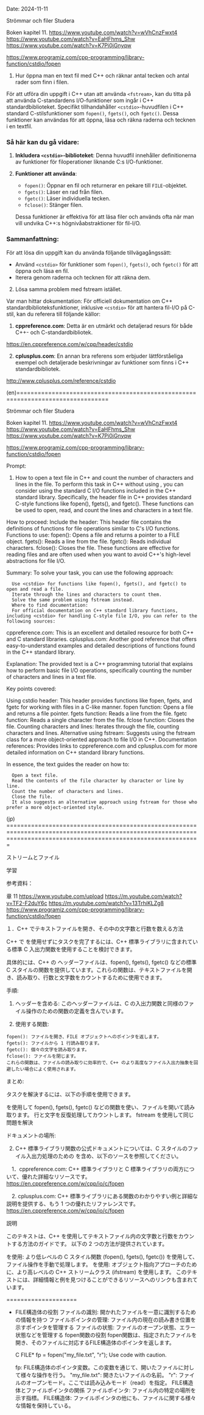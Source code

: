 Date: 2024-11-11

Strömmar och filer
Studera

Boken kapitel 11.
https://www.youtube.com/watch?v=wVhCnzFwxt4
https://www.youtube.com/watch?v=EaHFhms_Shw
https://www.youtube.com/watch?v=K7Pi0jGnyqw

https://www.programiz.com/cpp-programming/library-function/cstdio/fopen


1. Hur öppna man en text fil med C++ och räknar antal tecken och antal rader som finn i filen.

För att utföra din uppgift i C++ utan att använda `<fstream>`, kan du titta på att använda C-standardens I/O-funktioner som ingår i C++ standardbiblioteket. 
Specifikt tillhandahåller `<cstdio>`-huvudfilen i C++ standard C-stilsfunktioner som `fopen()`, `fgets()`, och `fgetc()`. Dessa funktioner kan användas för att öppna, läsa och räkna raderna och tecknen i en textfil.

### Så här kan du gå vidare:

1. **Inkludera `<cstdio>`-biblioteket**: Denna huvudfil innehåller definitionerna av funktioner för filoperationer liknande C:s I/O-funktioner.

2. **Funktioner att använda**:
   - `fopen()`: Öppnar en fil och returnerar en pekare till `FILE`-objektet.
   - `fgets()`: Läser en rad från filen.
   - `fgetc()`: Läser individuella tecken.
   - `fclose()`: Stänger filen.

   Dessa funktioner är effektiva för att läsa filer och används ofta när man vill undvika C++:s högnivåabstraktioner för fil-I/O.

### Sammanfattning:
För att lösa din uppgift kan du använda följande tillvägagångssätt:
- Använd `<cstdio>` för funktioner som `fopen()`, `fgets()`, och `fgetc()` för att öppna och läsa en fil.
- Iterera genom raderna och tecknen för att räkna dem.


2. Lösa samma problem med fstream istället.


Var man hittar dokumentation:
För officiell dokumentation om C++ standardbiblioteksfunktioner, inklusive `<cstdio>` för att hantera fil-I/O på C-stil, kan du referera till följande källor:

1. **cppreference.com**: Detta är en utmärkt och detaljerad resurs för både C++- och C-standardbibliotek.

https://en.cppreference.com/w/cpp/header/cstdio

2. **cplusplus.com**: En annan bra referens som erbjuder lättförståeliga exempel och detaljerade beskrivningar av funktioner som finns i C++ standardbibliotek.

http://www.cplusplus.com/reference/cstdio



(en)================================================================================

Strömmar och filer
Studera

Boken kapitel 11.
https://www.youtube.com/watch?v=wVhCnzFwxt4
https://www.youtube.com/watch?v=EaHFhms_Shw
https://www.youtube.com/watch?v=K7Pi0jGnyqw

https://www.programiz.com/cpp-programming/library-function/cstdio/fopen

Prompt:
1. How to open a text file in C++ and count the number of characters and lines in the file.
      To perform this task in C++ without using <fstream>, you can consider using the standard C I/O functions included in the C++               standard library. Specifically, the <cstdio> header file in C++ provides standard C-style functions like fopen(), fgets(), and             fgetc(). These functions can be used to open, read, and count the lines and characters in a text file.

How to proceed:
      Include the <cstdio> header: This header file contains the definitions of functions for file operations similar to C's I/O functions.
      Functions to use:
      fopen(): Opens a file and returns a pointer to a FILE object.
      fgets(): Reads a line from the file.
      fgetc(): Reads individual characters.
      fclose(): Closes the file.
      These functions are effective for reading files and are often used when you want to avoid C++'s high-level abstractions for file I/O.

Summary:
      To solve your task, you can use the following approach:
      
      Use <cstdio> for functions like fopen(), fgets(), and fgetc() to open and read a file.
      Iterate through the lines and characters to count them.
      Solve the same problem using fstream instead.
      Where to find documentation:
      For official documentation on C++ standard library functions, including <cstdio> for handling C-style file I/O, you can refer to the following sources:

cppreference.com: This is an excellent and detailed resource for both C++ and C standard libraries.
cplusplus.com: Another good reference that offers easy-to-understand examples and detailed descriptions of functions found in the C++ standard library.

Explanation:
      The provided text is a C++ programming tutorial that explains how to perform basic file I/O operations, specifically counting the number of characters and lines in a text file.

Key points covered:

Using cstdio header: This header provides functions like fopen, fgets, and fgetc for working with files in a C-like manner.
fopen function: Opens a file and returns a file pointer.
fgets function: Reads a line from the file.
fgetc function: Reads a single character from the file.
fclose function: Closes the file.
Counting characters and lines: Iterates through the file, counting characters and lines.
Alternative using fstream: Suggests using the fstream class for a more object-oriented approach to file I/O in C++.
Documentation references: Provides links to cppreference.com and cplusplus.com for more detailed information on C++ standard library functions.

In essence, the text guides the reader on how to:

      Open a text file.
      Read the contents of the file character by character or line by line.
      Count the number of characters and lines.
      Close the file.
      It also suggests an alternative approach using fstream for those who prefer a more object-oriented style.


(jp) ===================================================================================================================================================================

ストリームとファイル

学習

参考資料：

章 11
https://www.youtube.com/upload
https://m.youtube.com/watch?v=TF2-F2duY6c
https://m.youtube.com/watch?v=13TrhiKLZg8
https://www.programiz.com/cpp-programming/library-function/cstdio/fopen


１．C++ でテキストファイルを開き、その中の文字数と行数を数える方法

  C++ で <fstream> を使用せずにタスクを完了するには、C++ 標準ライブラリに含まれている標準 C 入出力関数を使用することを検討できます。
  
  具体的には、C++ の <cstdio> ヘッダーファイルは、fopen(), fgets(), fgetc() などの標準 C スタイルの関数を提供しています。これらの関数は、テキストファイルを開き、読み取り、行数と文字数をカウントするために使用できます。
  
  手順:
  
   1. <cstdio> ヘッダーを含める: このヘッダーファイルは、C の入出力関数と同様のファイル操作のための関数の定義を含んでいます。
  
   2. 使用する関数:
  
    fopen(): ファイルを開き、FILE オブジェクトへのポインタを返します。
    fgets(): ファイルから 1 行読み取ります。
    fgetc(): 個々の文字を読み取ります。
    fclose(): ファイルを閉じます。
    これらの関数は、ファイルの読み取りに効率的で、C++ のより高度なファイル入出力抽象を回避したい場合によく使用されます。
  
  まとめ:
  
  タスクを解決するには、以下の手順を使用できます。
  
  <cstdio> を使用して fopen(), fgets(), fgetc() などの関数を使い、ファイルを開いて読み取ります。
  行と文字を反復処理してカウントします。
  fstream を使用して同じ問題を解決
  
  ドキュメントの場所:

2. C++ 標準ライブラリ関数の公式ドキュメントについては、C スタイルのファイル入出力処理のための <cstdio> を含め、以下のソースを参照してください。
  
  　1．cppreference.com: C++ 標準ライブラリと C 標準ライブラリの両方について、優れた詳細なリソースです。
  　　　https://en.cppreference.com/w/cpp/io/c/fopen
  
  　2. cplusplus.com: C++ 標準ライブラリにある関数のわかりやすい例と詳細な説明を提供する、もう 1 つの優れたリファレンスです。
       https://en.cppreference.com/w/cpp/io/c/fopen
  
  説明
  
  このテキストは、C++ を使用してテキストファイル内の文字数と行数をカウントする方法のガイドです。 以下の 2 つの方法が提供されています。
  
  <cstdio> を使用: より低レベルの C スタイル関数 (fopen(), fgets(), fgetc()) を使用して、ファイル操作を手動で処理します。
  <fstream> を使用: オブジェクト指向アプローチのために、より高レベルの C++ ストリームクラス (ifstream) を使用します。
  このテキストには、詳細情報と例を見つけることができるリソースへのリンクも含まれています。

  ====================
- FILE構造体の役割
   ファイルの識別: 開かれたファイルを一意に識別するための情報を持つ
   ファイルポインタの管理: ファイル内の現在の読み書き位置を示すポインタを管理する
   ファイルの状態: ファイルのオープン状態、エラー状態などを管理する
   fopen関数の役割
   fopen関数は、指定されたファイルを開き、そのファイルに対応するFILE構造体のポインタを返します。
   
   C
   FILE* fp = fopen("my_file.txt", "r");
   Use code with caution.
   
   fp: FILE構造体のポインタ変数。この変数を通じて、開いたファイルに対して様々な操作を行う。
   "my_file.txt": 開きたいファイルの名前。
   "r": ファイルのオープンモード。ここでは読み込みモード（read）を指定。
   FILE構造体とファイルポインタの関係
   ファイルポインタ: ファイル内の特定の場所を示す指標。
   FILE構造体: ファイルポインタの他にも、ファイルに関する様々な情報を保持している。
